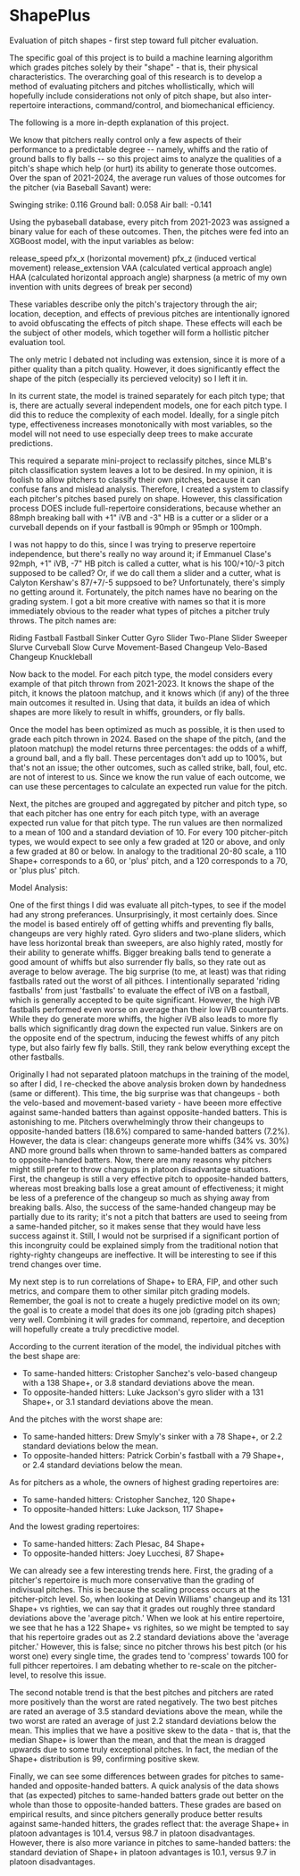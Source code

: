 # ShapePlus
Evaluation of pitch shapes - first step toward full pitcher evaluation.

The specific goal of this project is to build a machine learning algorithm which grades pitches solely by their "shape" - that is, their physical characteristics. The overarching goal of this research is to develop a method of evaluating pitchers and pitches whollistically, which will hopefully include considerations not only of pitch shape, but also inter-repertoire interactions, command/control, and biomechanical efficiency.


The following is a more in-depth explanation of this project.

We know that pitchers really control only a few aspects of their performance to a predictable degree -- namely, whiffs and the ratio of ground balls to fly balls -- so this project aims to analyze the qualities of a pitch's shape which help (or hurt) its ability to generate those outcomes. Over the span of 2021-2024, the average run values of those outcomes for the pitcher (via Baseball Savant) were:

  Swinging strike:  0.116
  Ground ball:      0.058
  Air ball:        -0.141

Using the pybaseball database, every pitch from 2021-2023 was assigned a binary value for each of these outcomes. Then, the pitches were fed into an XGBoost model, with the input variables as below:

  release_speed
  pfx_x                   (horizontal movement)
  pfx_z                   (induced vertical movement)
  release_extension
  VAA                     (calculated vertical approach angle)
  HAA                     (calculated horizontal approach angle)
  sharpness               (a metric of my own invention with units degrees of break per second)

These variables describe only the pitch's trajectory through the air; location, deception, and effects of previous pitches are intentionally ignored to avoid obfuscating the effects of pitch shape. These effects will each be the subject of other models, which together will form a hollistic pitcher evaluation tool.

The only metric I debated not including was extension, since it is more of a pither quality than a pitch quality. However, it does significantly effect the shape of the pitch (especially its percieved velocity) so I left it in.

In its current state, the model is trained separately for each pitch type; that is, there are actually several independent models, one for each pitch type. I did this to reduce the complexity of each model. Ideally, for a single pitch type, effectiveness increases monotonically with most variables, so the model will not need to use especially deep trees to make accurate predictions. 

This required a separate mini-project to reclassify pitches, since MLB's pitch classification system leaves a lot to be desired. In my opinion, it is foolish to allow pitchers to classify their own pitches, because it can confuse fans and mislead analysis. Therefore, I created a system to classify each pitcher's pitches based purely on shape. However, this classification process DOES include full-repertoire considerations, because whether an 88mph breaking ball with +1" iVB and -3" HB is a cutter or a slider or a curveball depends on if your fastball is 90mph or 95mph or 100mph.

I was not happy to do this, since I was trying to preserve repertoire independence, but there's really no way around it; if Emmanuel Clase's 92mph, +1" iVB, -7" HB pitch is called a cutter, what is his 100/+10/-3 pitch supposed to be called? Or, if we do call them a slider and a cutter, what is Calyton Kershaw's 87/+7/-5 suppsoed to be? Unfortunately, there's simply no getting around it. Fortunately, the pitch names have no bearing on the grading system. I got a bit more creative with names so that it is more immediately obvious to the reader what types of pitches a pitcher truly throws. The pitch names are:

  Riding Fastball
  Fastball
  Sinker
  Cutter
  Gyro Slider
  Two-Plane Slider
  Sweeper
  Slurve
  Curveball
  Slow Curve
  Movement-Based Changeup
  Velo-Based Changeup
  Knuckleball

Now back to the model. For each pitch type, the model considers every example of that pitch thrown from 2021-2023. It knows the shape of the pitch, it knows the platoon matchup, and it knows which (if any) of the three main outcomes it resulted in. Using that data, it builds an idea of which shapes are more likely to result in whiffs, grounders, or fly balls.

Once the model has been optimized as much as possible, it is then used to grade each pitch thrown in 2024. Based on the shape of the pitch, (and the platoon matchup) the model returns three percentages: the odds of a whiff, a ground ball, and a fly ball. These percentages don't add up to 100%, but that's not an issue; the other outcomes, such as called strike, ball, foul, etc. are not of interest to us. Since we know the run value of each outcome, we can use these percentages to calculate an expected run value for the pitch.

Next, the pitches are grouped and aggregated by pitcher and pitch type, so that each pitcher has one entry for each pitch type, with an average expected run value for that pitch type. The run values are then normalized to a mean of 100 and a standard deviation of 10. For every 100 pitcher-pitch types, we would expect to see only a few graded at 120 or above, and only a few graded at 80 or below. In analogy to the traditional 20-80 scale, a 110 Shape+ corresponds to a 60, or 'plus' pitch, and a 120 corresponds to a 70, or 'plus plus' pitch.

Model Analysis:

One of the first things I did was evaluate all pitch-types, to see if the model had any strong preferances. Unsurprisingly, it most certainly does. Since the model is based entirely off of getting whiffs and preventing fly balls, changeups are very highly rated. Gyro sliders and two-plane sliders, which have less horizontal break than sweepers, are also highly rated, mostly for their ability to generate whiffs. Bigger breaking balls tend to generate a good amount of whiffs but also surrender fly balls, so they rate out as average to below average. The big surprise (to me, at least) was that riding fastballs rated out the worst of all pithces. I intentionally separated 'riding fastballs' from just 'fastballs' to evaluate the effect of iVB on a fastball, which is generally accepted to be quite significant. However, the high iVB fastballs performed even worse on average than their low iVB counterparts. While they do generate more whiffs, the higher iVB also leads to more fly balls which significantly drag down the expected run value. Sinkers are on the opposite end of the spectrum, inducing the fewest whiffs of any pitch type, but also fairly few fly balls. Still, they rank below everything except the other fastballs.

Originally I had not separated platoon matchups in the training of the model, so after I did, I re-checked the above analysis broken down by handedness (same or different). This time, the big surprise was that changeups - both the velo-based and movement-based variety - have beeen more effective against same-handed batters than against opposite-handed batters. This is astonishing to me. Pitchers overwhelmingly throw their changeups to opposite-handed batters (18.6%) compared to same-handed batters (7.2%). However, the data is clear: changeups generate more whiffs (34% vs. 30%) AND more ground balls when thrown to same-handed batters as compared to opposite-handed batters. Now, there are many reasons why pitchers might still prefer to throw changups in platoon disadvantage situations. First, the changeup is still a very effective pitch to opposite-handed batters, whereas most breaking balls lose a great amount of effectiveness; it might be less of a preference of the changeup so much as shying away from breaking balls. Also, the success of the same-handed changeup may be partially due to its rarity; it's not a pitch that batters are used to seeing from a same-handed pitcher, so it makes sense that they would have less success against it. Still, I would not be surprised if a significant portion of this incongruity could be explained simply from the traditional notion that righty-righty changeups are ineffective. It will be interesting to see if this trend changes over time.

My next step is to run correlations of Shape+ to ERA, FIP, and other such metrics, and compare them to other similar pitch grading models. Remember, the goal is not to create a hugely predictive model on its own; the goal is to create a model that does its one job (grading pitch shapes) very well. Combining it will grades for command, repertoire, and deception will hopefully create a truly precdictive model.

According to the current iteration of the model, the individual pitches with the best shape are:
  - To same-handed hitters: Cristopher Sanchez's velo-based changeup with a 138 Shape+, or 3.8 standard deviations above the mean.
  - To opposite-handed hitters: Luke Jackson's gyro slider with a 131 Shape+, or 3.1 standard deviations above the mean.

And the pitches with the worst shape are:
  - To same-handed hitters: Drew Smyly's sinker with a 78 Shape+, or 2.2 standard deviations below the mean.
  - To opposite-handed hitters: Patrick Corbin's fastball with a 79 Shape+, or 2.4 standard deviations below the mean.

As for pitchers as a whole, the owners of highest grading repertoires are:
  - To same-handed hitters: Cristopher Sanchez, 120 Shape+
  - To opposite-handed hitters: Luke Jackson, 117 Shape+

And the lowest grading repertoires:
  - To same-handed hitters: Zach Plesac, 84 Shape+
  - To opposite-handed hitters: Joey Lucchesi, 87 Shape+

We can already see a few interesting trends here. First, the grading of a pitcher's repertoire is much more conservative than the grading of indivisual pitches. This is because the scaling process occurs at the pitcher-pitch level. So, when looking at Devin Williams' changeup and its 131 Shape+ vs righties, we can say that it grades out roughly three standard deviations above the 'average pitch.' When we look at his entire repertoire, we see that he has a 122 Shape+ vs righites, so we might be tempted to say that his repertoire grades out as 2.2 standard deviations above the 'average pitcher.' However, this is false; since no pitcher throws his best pitch (or his worst one) every single time, the grades tend to 'compress' towards 100 for full pithcer repertoires. I am debating whether to re-scale on the pitcher-level, to resolve this issue.

The second notable trend is that the best pitches and pitchers are rated more positively than the worst are rated negatively. The two best pitches are rated an average of 3.5 standard deviations above the mean, while the two worst are rated an average of just 2.2 standard deviations below the mean. This implies that we have a positive skew to the data - that is, that the median Shape+ is lower than the mean, and that the mean is dragged upwards due to some truly exceptional pitches. In fact, the median of the Shape+ distribution is 99, confirming positive skew.

Finally, we can see some differences between grades for pitches to same-handed and opposite-handed batters. A quick analysis of the data shows that (as expected) pitches to same-handed batters grade out better on the whole than those to opposite-handed batters. These grades are based on empirical results, and since pitchers generally produce better results against same-handed hitters, the grades reflect that: the average Shape+ in platoon advantages is 101.4, versus 98.7 in platoon disadvantages. However, there is also more variance in pitches to same-handed batters: the standard deviation of Shape+ in platoon advantages is 10.1, versus 9.7 in platoon disadvantages.

